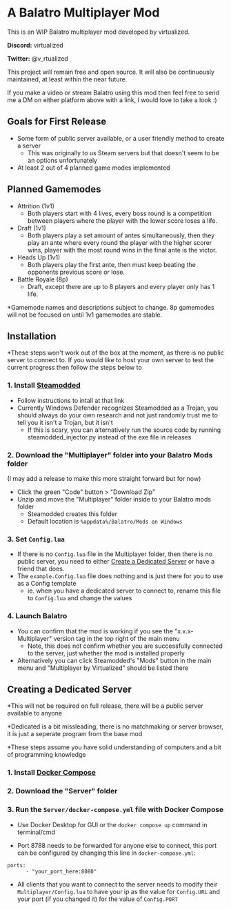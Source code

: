 # A Balatro Multiplayer Mod

This is an WIP Balatro multiplayer mod developed by virtualized.

**Discord:** virtualized

**Twitter:** @v_rtualized

This project will remain free and open source. It will also be continuously maintained, at least within the near future.

If you make a video or stream Balatro using this mod then feel free to send me a DM on either platform above with a link, I would love to take a look :)

## Goals for First Release

- Some form of public server available, or a user friendly method to create a server
  - This was originally to us Steam servers but that doesn't seem to be an options unfortunately
- At least 2 out of 4 planned game modes implemented

## Planned Gamemodes

- Attrition (1v1)
  - Both players start with 4 lives, every boss round is a competition between players where the player with the lower score loses a life.
- Draft (1v1)
  - Both players play a set amount of antes simultaneously, then they play an ante where every round the player with the higher scorer wins, player with the most round wins in the final ante is the victor.
- Heads Up (1v1)
  - Both players play the first ante, then must keep beating the opponents previous score or lose.
- Battle Royale (8p)
  - Draft, except there are up to 8 players and every player only has 1 life.

\*Gamemode names and descriptions subject to change. 8p gamemodes will not be focused on until 1v1 gamemodes are stable.

## Installation

\*These steps won't work out of the box at the moment, as there is no public server to connect to. If you would like to host your own server to test the current progress then follow the steps below to 

### 1. Install [Steamodded](https://github.com/Steamopollys/Steamodded/tree/main)

- Follow instructions to intall at that link
- Currently Windows Defender recognizes Steamodded as a Trojan, you should always do your own research and not just randomly trust me to tell you it isn't a Trojan, but it isn't
  - If this is scary, you can alternatively run the source code by running steamodded_injector.py instead of the exe file in releases

### 2. Download the "Multiplayer" folder into your Balatro Mods folder

(I may add a release to make this more straight forward but for now) 
- Click the green "Code" button > "Download Zip" 
- Unzip and move the "Multiplayer" folder inside to your Balatro mods folder
  - Steamodded creates this folder
  - Default location is `%appdata%/Balatro/Mods on Windows`

### 3. Set `Config.lua`

- If there is no `Config.lua` file in the Multiplayer folder, then there is no public server, you need to either [Create a Dedicated Server](#creating-a-dedicated-server) or have a friend that does.
- The `example.Config.lua` file does nothing and is just there for you to use as a Config template 
  - ie. when you have a dedicated server to connect to, rename this file to `Config.lua` and change the values

### 4. Launch Balatro

- You can confirm that the mod is working if you see the "x.x.x-Multiplayer" version tag in the top right of the main menu
  - Note, this does not confirm whether you are successfully connected to the server, just whether the mod is installed properly
- Alternatively you can click Steamodded's "Mods" button in the main menu and "Multiplayer by Virtualized" should be listed there

## Creating a Dedicated Server

*This will not be required on full release, there will be a public server available to anyone

*Dedicated is a bit missleading, there is no matchmaking or server browser, it is just a seperate program from the base mod

*These steps assume you have solid understanding of computers and a bit of programming knowledge

### 1. Install [Docker Compose](https://docs.docker.com/compose/install/)

### 2. Download the "Server" folder

### 3. Run the `Server/docker-compose.yml` file with Docker Compose

- Use Docker Desktop for GUI or the `docker compose up` command in terminal/cmd

- Port 8788 needs to be forwarded for anyone else to connect, this port can be configured by changing this line in `docker-compose.yml`:
```
ports:
      - "your_port_here:8080"
```

- All clients that you want to connect to the server needs to modify their `Multiplayer/Config.lua` to have your ip as the value for `Config.URL` and your port (if you changed it) for the value of `Config.PORT`